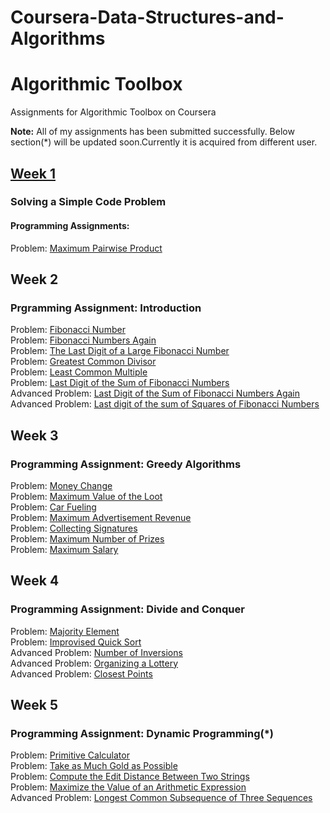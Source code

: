 # Coursera-Data-Structures-and-Algorithms
# Algorithmic Toolbox
Assignments for Algorithmic Toolbox on Coursera </br>

<strong>Note:</strong> All of my assignments has been submitted successfully. Below section(*) will be updated soon.Currently it is acquired from different user.

## [Week 1](https://github.com/vivekrunwal/Coursera-Data-Structures-and-Algorithms/blob/master/Algorithmic-Toolbox/Week%201/week1_programming_challenges.pdf)</br>

### Solving a Simple Code Problem
#### Programming Assignments:</br>
Problem: [Maximum Pairwise Product](https://github.com/vivekrunwal/Coursera-Data-Structures-and-Algorithms/blob/master/Algorithmic-Toolbox/Week%201/Maximum%20Pair%20Wise%20Product)</br>

## Week 2
###  Prgramming Assignment: Introduction
Problem: [Fibonacci Number](https://github.com/vivekrunwal/Coursera-Data-Structures-and-Algorithms/blob/master/Algorithmic-Toolbox/Week%202/FIbonacci%20Numbers.cpp) </br>
Problem: [Fibonacci Numbers Again](https://github.com/vivekrunwal/Coursera-Data-Structures-and-Algorithms/blob/master/Algorithmic-Toolbox/Week%202/Fibonacci%20Number%20Again.cpp) </br>
Problem: [The Last Digit of a Large Fibonacci Number](https://github.com/vivekrunwal/Coursera-Data-Structures-and-Algorithms/blob/master/Algorithmic-Toolbox/Week%202/Last%20digit.cpp) </br>
Problem: [Greatest Common Divisor](https://github.com/vivekrunwal/Coursera-Data-Structures-and-Algorithms/blob/master/Algorithmic-Toolbox/Week%202/gcd.cpp) </br>
Problem: [Least Common Multiple](https://github.com/vivekrunwal/Coursera-Data-Structures-and-Algorithms/blob/master/Algorithmic-Toolbox/Week%202/LCM.cpp) </br>
Problem: [Last Digit of the Sum of Fibonacci Numbers](https://github.com/vivekrunwal/Coursera-Data-Structures-and-Algorithms/blob/master/Algorithmic-Toolbox/Week%202/Last%20Digit%20of%20the%20Sum%20of%20Fibonacci%20Numbers.cpp) </br>
Advanced Problem: [Last Digit of the Sum of Fibonacci Numbers Again](https://github.com/vivekrunwal/Coursera-Data-Structures-and-Algorithms/blob/master/Algorithmic-Toolbox/Week%202/Last%20Digit%20of%20the%20Sum%20of%20Fibonacci%20Numbers%20Again.cpp)</br>
Advanced Problem: [Last digit of the sum of Squares of  Fibonacci Numbers](https://github.com/vivekrunwal/Coursera-Data-Structures-and-Algorithms/blob/master/Algorithmic-Toolbox/Week%202/Last%20digit%20of%20the%20Sum%20of%20Squares%20of%20Fibonacci%20Numbers.cpp)</br>

## Week 3
###  Programming Assignment: Greedy Algorithms
Problem: [Money Change](https://github.com/vivekrunwal/Coursera-Data-Structures-and-Algorithms/blob/master/Algorithmic-Toolbox/Week%203/Money%20Change.cpp) </br>
Problem: [Maximum Value of the Loot](https://github.com/vivekrunwal/Coursera-Data-Structures-and-Algorithms/blob/master/Algorithmic-Toolbox/Week%203/Maximum%20Value%20of%20Loot.cpp) </br>
Problem: [Car Fueling](https://github.com/vivekrunwal/Coursera-Data-Structures-and-Algorithms/blob/master/Algorithmic-Toolbox/Week%203/Car%20Fueling.cpp) </br>
Problem: [Maximum Advertisement Revenue](https://github.com/vivekrunwal/Coursera-Data-Structures-and-Algorithms/blob/master/Algorithmic-Toolbox/Week%203/Maximum%20Advertisement%20Revenue%20(Maximum%20Dot%20Product).cpp) </br>
Problem: [Collecting Signatures](https://github.com/vivekrunwal/Coursera-Data-Structures-and-Algorithms/blob/master/Algorithmic-Toolbox/Week%203/Collecting%20Signatures%20(Covering%20Segments%20by%20Points).cpp) </br>
Problem: [Maximum Number of Prizes](https://github.com/vivekrunwal/Coursera-Data-Structures-and-Algorithms/blob/master/Algorithmic-Toolbox/Week%203/Maximum%20Number%20of%20Prizes%20(Different%20Summands).cpp) </br>
Problem: [Maximum Salary](https://github.com/vivekrunwal/Coursera-Data-Structures-and-Algorithms/blob/master/Algorithmic-Toolbox/Week%203/Maximum%20Salary.cpp) </br>

## Week 4
###  Programming Assignment: Divide and Conquer
Problem: [Majority Element](https://github.com/vivekrunwal/Coursera-Data-Structures-and-Algorithms/blob/master/Algorithmic-Toolbox/Week%204/Majority%20Element.cpp) </br>
Problem: [Improvised Quick Sort](https://github.com/vivekrunwal/Coursera-Data-Structures-and-Algorithms/blob/master/Algorithmic-Toolbox/Week%204/Improved%20Quick%20Sort.cpp) </br>
Advanced Problem: [Number of Inversions](https://github.com/vivekrunwal/Coursera-Data-Structures-and-Algorithms/blob/master/Algorithmic-Toolbox/Week%204/Inversions.cpp) </br>
Advanced Problem: [Organizing a Lottery](https://github.com/vivekrunwal/Coursera-Data-Structures-and-Algorithms/blob/master/Algorithmic-Toolbox/Week%204/Lottery.cpp) </br>
Advanced Problem: [Closest Points](https://github.com/vivekrunwal/Coursera-Data-Structures-and-Algorithms/blob/master/Algorithmic-Toolbox/Week%204/Closest%20Point.cpp) </br>

## Week 5
### Programming Assignment: Dynamic Programming(*)
Problem: [Primitive Calculator](https://github.com/akueisara/algorithmic-toolbox/tree/master/week%205/primitive_calculator) </br>
Problem: [Take as Much Gold as Possible](https://github.com/akueisara/algorithmic-toolbox/tree/master/week%205/knapsack) </br>
Problem: [Compute the Edit Distance Between Two Strings](https://github.com/akueisara/algorithmic-toolbox/tree/master/week%205/edit_distance) </br>
Problem: [Maximize the Value of an Arithmetic Expression](https://github.com/akueisara/algorithmic-toolbox/tree/master/week%205/placing_parentheses) </br>
Advanced Problem: [Longest Common Subsequence of Three Sequences](https://github.com/akueisara/algorithmic-toolbox/tree/master/week%205/lcs3) </br>
